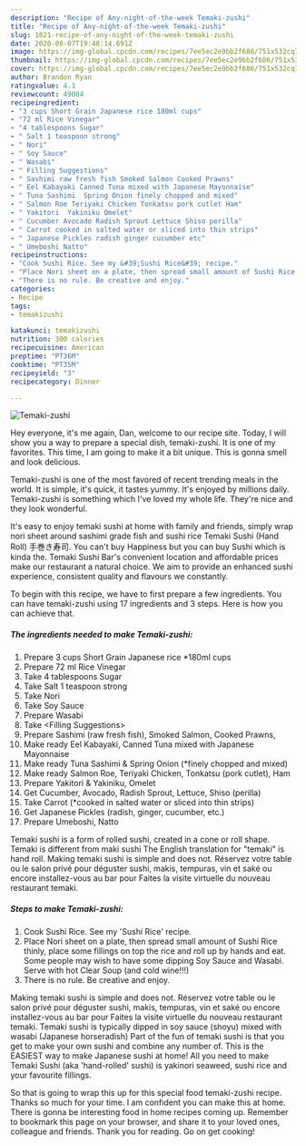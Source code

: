 ```yaml
---
description: "Recipe of Any-night-of-the-week Temaki-zushi"
title: "Recipe of Any-night-of-the-week Temaki-zushi"
slug: 1021-recipe-of-any-night-of-the-week-temaki-zushi
date: 2020-08-07T19:48:14.691Z
image: https://img-global.cpcdn.com/recipes/7ee5ec2e9bb2f686/751x532cq70/temaki-zushi-recipe-main-photo.jpg
thumbnail: https://img-global.cpcdn.com/recipes/7ee5ec2e9bb2f686/751x532cq70/temaki-zushi-recipe-main-photo.jpg
cover: https://img-global.cpcdn.com/recipes/7ee5ec2e9bb2f686/751x532cq70/temaki-zushi-recipe-main-photo.jpg
author: Brandon Ryan
ratingvalue: 4.1
reviewcount: 49004
recipeingredient:
- "3 cups Short Grain Japanese rice 180ml cups"
- "72 ml Rice Vinegar"
- "4 tablespoons Sugar"
- " Salt 1 teaspoon strong"
- " Nori"
- " Soy Sauce"
- " Wasabi"
- " Filling Suggestions"
- " Sashimi raw fresh fish Smoked Salmon Cooked Prawns"
- " Eel Kabayaki Canned Tuna mixed with Japanese Mayonnaise"
- " Tuna Sashimi  Spring Onion finely chopped and mixed"
- " Salmon Roe Teriyaki Chicken Tonkatsu pork cutlet Ham"
- " Yakitori  Yakiniku Omelet"
- " Cucumber Avocado Radish Sprout Lettuce Shiso perilla"
- " Carrot cooked in salted water or sliced into thin strips"
- " Japanese Pickles radish ginger cucumber etc"
- " Umeboshi Natto"
recipeinstructions:
- "Cook Sushi Rice. See my &#39;Sushi Rice&#39; recipe."
- "Place Nori sheet on a plate, then spread small amount of Sushi Rice thinly, place some fillings on top the rice and roll up by hands and eat. Some people may wish to have some dipping Soy Sauce and Wasabi. Serve with hot Clear Soup (and cold wine!!!)"
- "There is no rule. Be creative and enjoy."
categories:
- Recipe
tags:
- temakizushi

katakunci: temakizushi 
nutrition: 300 calories
recipecuisine: American
preptime: "PT36M"
cooktime: "PT35M"
recipeyield: "3"
recipecategory: Dinner

---
```



![Temaki-zushi](https://img-global.cpcdn.com/recipes/7ee5ec2e9bb2f686/751x532cq70/temaki-zushi-recipe-main-photo.jpg)

Hey everyone, it's me again, Dan, welcome to our recipe site. Today, I will show you a way to prepare a special dish, temaki-zushi. It is one of my favorites. This time, I am going to make it a bit unique. This is gonna smell and look delicious.

Temaki-zushi is one of the most favored of recent trending meals in the world. It is simple, it's quick, it tastes yummy. It's enjoyed by millions daily. Temaki-zushi is something which I've loved my whole life. They're nice and they look wonderful.

It&#39;s easy to enjoy temaki sushi at home with family and friends, simply wrap nori sheet around sashimi grade fish and sushi rice Temaki Sushi (Hand Roll) 手巻き寿司. You can&#39;t buy Happiness but you can buy Sushi which is kinda the. Temaki Sushi Bar&#39;s convenient location and affordable prices make our restaurant a natural choice. We aim to provide an enhanced sushi experience, consistent quality and flavours we constantly.


To begin with this recipe, we have to first prepare a few ingredients. You can have temaki-zushi using 17 ingredients and 3 steps. Here is how you can achieve that.

<!--inarticleads1-->

##### The ingredients needed to make Temaki-zushi:

1. Prepare 3 cups Short Grain Japanese rice *180ml cups
1. Prepare 72 ml Rice Vinegar
1. Take 4 tablespoons Sugar
1. Take  Salt 1 teaspoon strong
1. Take  Nori
1. Take  Soy Sauce
1. Prepare  Wasabi
1. Take  &lt;Filling Suggestions&gt;
1. Prepare  Sashimi (raw fresh fish), Smoked Salmon, Cooked Prawns,
1. Make ready  Eel Kabayaki, Canned Tuna mixed with Japanese Mayonnaise
1. Make ready  Tuna Sashimi &amp; Spring Onion (*finely chopped and mixed)
1. Make ready  Salmon Roe, Teriyaki Chicken, Tonkatsu (pork cutlet), Ham
1. Prepare  Yakitori &amp; Yakiniku, Omelet
1. Get  Cucumber, Avocado, Radish Sprout, Lettuce, Shiso (perilla)
1. Take  Carrot (*cooked in salted water or sliced into thin strips)
1. Get  Japanese Pickles (radish, ginger, cucumber, etc.)
1. Prepare  Umeboshi, Natto


Temaki sushi is a form of rolled sushi, created in a cone or roll shape. Temaki is different from maki sushi The English translation for &#34;temaki&#34; is hand roll. Making temaki sushi is simple and does not. Réservez votre table ou le salon privé pour déguster sushi, makis, tempuras, vin et saké ou encore installez-vous au bar pour Faites la visite virtuelle du nouveau restaurant temaki. 

<!--inarticleads2-->

##### Steps to make Temaki-zushi:

1. Cook Sushi Rice. See my &#39;Sushi Rice&#39; recipe.
1. Place Nori sheet on a plate, then spread small amount of Sushi Rice thinly, place some fillings on top the rice and roll up by hands and eat. Some people may wish to have some dipping Soy Sauce and Wasabi. Serve with hot Clear Soup (and cold wine!!!)
1. There is no rule. Be creative and enjoy.


Making temaki sushi is simple and does not. Réservez votre table ou le salon privé pour déguster sushi, makis, tempuras, vin et saké ou encore installez-vous au bar pour Faites la visite virtuelle du nouveau restaurant temaki. Temaki sushi is typically dipped in soy sauce (shoyu) mixed with wasabi (Japanese horseradish) Part of the fun of temaki sushi is that you get to make your own sushi and combine any number of. This is the EASIEST way to make Japanese sushi at home! All you need to make Temaki Sushi (aka &#39;hand-rolled&#39; sushi) is yakinori seaweed, sushi rice and your favourite fillings. 

So that is going to wrap this up for this special food temaki-zushi recipe. Thanks so much for your time. I am confident you can make this at home. There is gonna be interesting food in home recipes coming up. Remember to bookmark this page on your browser, and share it to your loved ones, colleague and friends. Thank you for reading. Go on get cooking!
